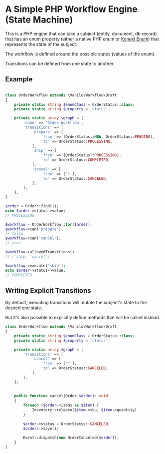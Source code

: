# A Simple PHP Workflow Engine (State Machine)

This is a PHP engine that can take a subject (entity, document, db record) that
has an enum property (either a native PHP enum or [Konekt Enum](https://konekt.dev/enum))
that represents the state of the subject.

The workflow is defined around the possible states (values of the enum).

Transitions can be defined from one state to another.

## Example

```php

class OrderWorkflow extends \Vanilo\Workflow\Draft
{
    private static string $enumClass = OrderStatus::class;
    private static string $property = 'status';

    private static array $graph = [
        'name' => 'Order Workflow',
        'transitions' => [
            'prepare' => [
                'from' => [OrderStatus::NEW, OrderStatus::PENDING],
                'to' => OrderStatus::PROCESSING,
            ],
            'ship' => [
                'from' => [OrderStatus::PROCESSING],
                'to' => OrderStatus::COMPLETED,
            ],
            'cancel' => [
                'from' => ['*'],
                'to' => OrderStatus::CANCELED,
            ],
        ],    
    ];
}

$order = Order::find(1);
echo $order->status->value;
// PROCESSING

$workflow = OrderWorkflow::for($order);
$workflow->can('prepare');
// false
$workflow->can('cancel');
// true

$workflow->allowedTransitions()
// ['ship, 'cancel']

$workflow->execute('ship');
echo $order->status->value;
// COMPLETED
```

## Writing Explicit Transitions

By default, executing transitions will mutate the subject's state to the desired end state.

But it's also possible to explicitly define methods that will be called instead.

```php
class OrderWorkflow extends \Vanilo\Workflow\Draft
{
    private static string $enumClass = OrderStatus::class;
    private static string $property = 'status';

    private static array $graph = [
        'transitions' => [
            'cancel' => [
                'from' => ['*'],
                'to' => OrderStatus::CANCELED,
            ],
        ],
    ];
    
    
    public function cancel(Order $order): void
    {
        foreach ($order->items as $item) {
            Inventory::release($item->sku, $item->quantity)
        }
    
        $order->status = OrderStatus::CANCELED;
        $orders->save();
        
        Event::dispatch(new OrderCanceled($order));  
    }
}
```

